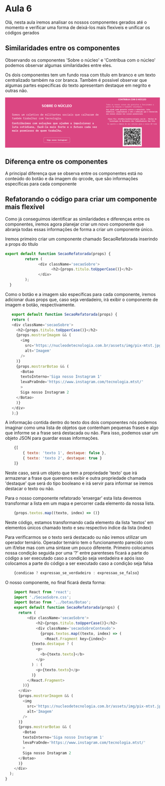 # Aula 6
Olá, nesta aula iremos analisar os nossos componentes gerados até o momento e verificar uma forma de deixá-los mais flexiveis e unificar os códigos gerados

## Similaridades entre os componentes
Observando os componentes 'Sobre o núcleo' e 'Contribua com o núcleo' podemos observar algumas similaridades entre eles.

Os dois componentes tem um fundo rosa com título em branco e um texto centralizado também na cor branca. Também é possivel observar que algumas partes especificas do texto apresentam destaque em negrito e outras não.

![componentes](./componentes.png)


## Diferença entre os componentes
A principal diferença que se observa entre os componentes está no conteúdo do botão e da imagem do qrcode, que são informações específicas para cada componente


## Refatorando o código para criar um componente mais flexível

Como já conseguimos identificar as similaridades e diferenças entre os componentes, iremos agora planejar criar um novo componente que abranja todas essas informações de forma a criar um componente único.

Iremos primeiro criar um componente chamado SecaoRefatorada inserindo a props do título

 ```js       
 export default function SecaoRefatorada(props) {
          return (
			    <div className='secaoSobre'>
				      <h2>{props.titulo.toUpperCase()}</h2>
			    </div>
	      );
   }
```

Como o botão e a imagem são específicas para cada componente, iremos adicionar duas props que, caso seja verdadeiro, irá exibir o componente de imagem e botão, respectivamente.

 ```js  
    export default function SecaoRefatorada(props) {  
    return (
    <div className='secaoSobre'>
      <h2>{props.titulo.toUpperCase()}</h2>
      {props.mostrarImagem && (
        <img
          src='https://nucleodetecnologia.com.br/assets/img/pix-mtst.jpg'
          alt='Imagem'
        />
      )}
      {props.mostrarBotao && (
        <Botao
        textoInterno='Siga nosso Instagram 1'
        levaPraOnde='https://www.instagram.com/tecnologia.mtst/'
        >
        Siga nosso Instagram 2
      </Botao>
      )}
    </div>      
    );}
  ```

A informação contida dentro do texto dos dois componentes nós podemos imaginar como uma lista de objetos que contenham pequenas frases e algo que informe se a frase será destacada ou não. Para isso, podemos usar um objeto JSON para guardar essas informações.

```js
    {[
        { texto: 'texto 1', destaque: false },
        { texto: 'texto 2', destaque: true }
    ]}
```    
        
Neste caso, será um objeto que tem a propriedade 'texto' que irá armazenar a frase que queremos exibir e outra propriedade chamada 'destaque' que será do tipo booleano e irá servir para informar se iremos destacar o texto ou não.

Para o nosso componente refatorado 'enxergar' esta lista devemos transformar a lista em um mapa e percorrer cada elemento da nossa lista.

```js
    {props.textos.map((texto, index) => ()}
```    
   
Neste código, estamos transformando cada elemento da lista 'textos' em elementos únicos chamado texto e seu respectivo índice da lista (index)

Para verificarmos se o texto será destacado ou não iremos utilizar um operador ternário. Operador ternário tem o funcionamento parecido com um if/else mas com uma sintaxe um pouco diferente. Primeiro colocamos nossa condição seguida por uma '?' entre parenteses ficará a parte do código a ser executado caso a condição seja verdadeira e após isso colocamos a parte do código a ser executado caso a condição seja falsa

```js
    {condicao ? expressao_se_verdadeiro : expressao_se_falso}
```    

O nosso componente, no final ficará desta forma:

```js
    import React from 'react';
    import './SecaoSobre.css';
    import Botao from '../botao/Botao';
    export default function SecaoRefatorada(props) {
	  return (
		  <div className='secaoSobre'>
		      <h2>{props.titulo.toUpperCase()}</h2>
		      <div className='secaoSobreConteudo'>
		        {props.textos.map((texto, index) => (
		          <React.Fragment key={index}>
            {texto.destaque ? (
              <p>
                <b>{texto.texto}</b>
              </p>
            ) : (
              <p>{texto.texto}</p>
            )}
          </React.Fragment>
        ))}
      </div>
      {props.mostrarImagem && (
        <img
          src='https://nucleodetecnologia.com.br/assets/img/pix-mtst.jpg'
          alt='Imagem'
        />
      )}
      {props.mostrarBotao && (
        <Botao
        textoInterno='Siga nosso Instagram 1'
        levaPraOnde='https://www.instagram.com/tecnologia.mtst/'
        >
        Siga nosso Instagram 2
      </Botao>
      )}
    </div>
  );
}
```